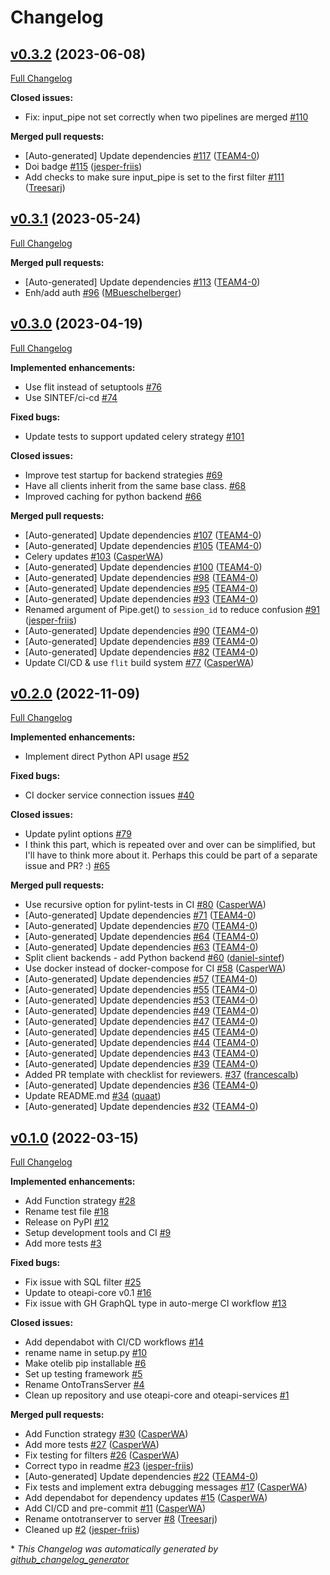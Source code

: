 # Changelog

## [v0.3.2](https://github.com/EMMC-ASBL/otelib/tree/v0.3.2) (2023-06-08)

[Full Changelog](https://github.com/EMMC-ASBL/otelib/compare/v0.3.1...v0.3.2)

**Closed issues:**

- Fix: input\_pipe  not set correctly when two pipelines are merged [\#110](https://github.com/EMMC-ASBL/otelib/issues/110)

**Merged pull requests:**

- \[Auto-generated\] Update dependencies [\#117](https://github.com/EMMC-ASBL/otelib/pull/117) ([TEAM4-0](https://github.com/TEAM4-0))
- Doi badge [\#115](https://github.com/EMMC-ASBL/otelib/pull/115) ([jesper-friis](https://github.com/jesper-friis))
- Add checks to make sure input\_pipe is set to the first filter [\#111](https://github.com/EMMC-ASBL/otelib/pull/111) ([Treesarj](https://github.com/Treesarj))

## [v0.3.1](https://github.com/EMMC-ASBL/otelib/tree/v0.3.1) (2023-05-24)

[Full Changelog](https://github.com/EMMC-ASBL/otelib/compare/v0.3.0...v0.3.1)

**Merged pull requests:**

- \[Auto-generated\] Update dependencies [\#113](https://github.com/EMMC-ASBL/otelib/pull/113) ([TEAM4-0](https://github.com/TEAM4-0))
- Enh/add auth [\#96](https://github.com/EMMC-ASBL/otelib/pull/96) ([MBueschelberger](https://github.com/MBueschelberger))

## [v0.3.0](https://github.com/EMMC-ASBL/otelib/tree/v0.3.0) (2023-04-19)

[Full Changelog](https://github.com/EMMC-ASBL/otelib/compare/v0.2.0...v0.3.0)

**Implemented enhancements:**

- Use flit instead of setuptools [\#76](https://github.com/EMMC-ASBL/otelib/issues/76)
- Use SINTEF/ci-cd [\#74](https://github.com/EMMC-ASBL/otelib/issues/74)

**Fixed bugs:**

- Update tests to support updated celery strategy [\#101](https://github.com/EMMC-ASBL/otelib/issues/101)

**Closed issues:**

- Improve test startup for backend strategies [\#69](https://github.com/EMMC-ASBL/otelib/issues/69)
- Have all clients inherit from the same base class.  [\#68](https://github.com/EMMC-ASBL/otelib/issues/68)
- Improved caching for python backend  [\#66](https://github.com/EMMC-ASBL/otelib/issues/66)

**Merged pull requests:**

- \[Auto-generated\] Update dependencies [\#107](https://github.com/EMMC-ASBL/otelib/pull/107) ([TEAM4-0](https://github.com/TEAM4-0))
- \[Auto-generated\] Update dependencies [\#105](https://github.com/EMMC-ASBL/otelib/pull/105) ([TEAM4-0](https://github.com/TEAM4-0))
- Celery updates [\#103](https://github.com/EMMC-ASBL/otelib/pull/103) ([CasperWA](https://github.com/CasperWA))
- \[Auto-generated\] Update dependencies [\#100](https://github.com/EMMC-ASBL/otelib/pull/100) ([TEAM4-0](https://github.com/TEAM4-0))
- \[Auto-generated\] Update dependencies [\#98](https://github.com/EMMC-ASBL/otelib/pull/98) ([TEAM4-0](https://github.com/TEAM4-0))
- \[Auto-generated\] Update dependencies [\#95](https://github.com/EMMC-ASBL/otelib/pull/95) ([TEAM4-0](https://github.com/TEAM4-0))
- \[Auto-generated\] Update dependencies [\#93](https://github.com/EMMC-ASBL/otelib/pull/93) ([TEAM4-0](https://github.com/TEAM4-0))
- Renamed argument of Pipe.get\(\) to `session_id` to reduce confusion [\#91](https://github.com/EMMC-ASBL/otelib/pull/91) ([jesper-friis](https://github.com/jesper-friis))
- \[Auto-generated\] Update dependencies [\#90](https://github.com/EMMC-ASBL/otelib/pull/90) ([TEAM4-0](https://github.com/TEAM4-0))
- \[Auto-generated\] Update dependencies [\#89](https://github.com/EMMC-ASBL/otelib/pull/89) ([TEAM4-0](https://github.com/TEAM4-0))
- \[Auto-generated\] Update dependencies [\#82](https://github.com/EMMC-ASBL/otelib/pull/82) ([TEAM4-0](https://github.com/TEAM4-0))
- Update CI/CD & use `flit` build system [\#77](https://github.com/EMMC-ASBL/otelib/pull/77) ([CasperWA](https://github.com/CasperWA))

## [v0.2.0](https://github.com/EMMC-ASBL/otelib/tree/v0.2.0) (2022-11-09)

[Full Changelog](https://github.com/EMMC-ASBL/otelib/compare/v0.1.0...v0.2.0)

**Implemented enhancements:**

- Implement direct Python API usage [\#52](https://github.com/EMMC-ASBL/otelib/issues/52)

**Fixed bugs:**

- CI docker service connection issues [\#40](https://github.com/EMMC-ASBL/otelib/issues/40)

**Closed issues:**

- Update pylint options [\#79](https://github.com/EMMC-ASBL/otelib/issues/79)
- I think this part, which is repeated over and over can be simplified, but I'll have to think more about it. Perhaps this could be part of a separate issue and PR? :\) [\#65](https://github.com/EMMC-ASBL/otelib/issues/65)

**Merged pull requests:**

- Use recursive option for pylint-tests in CI [\#80](https://github.com/EMMC-ASBL/otelib/pull/80) ([CasperWA](https://github.com/CasperWA))
- \[Auto-generated\] Update dependencies [\#71](https://github.com/EMMC-ASBL/otelib/pull/71) ([TEAM4-0](https://github.com/TEAM4-0))
- \[Auto-generated\] Update dependencies [\#70](https://github.com/EMMC-ASBL/otelib/pull/70) ([TEAM4-0](https://github.com/TEAM4-0))
- \[Auto-generated\] Update dependencies [\#64](https://github.com/EMMC-ASBL/otelib/pull/64) ([TEAM4-0](https://github.com/TEAM4-0))
- \[Auto-generated\] Update dependencies [\#63](https://github.com/EMMC-ASBL/otelib/pull/63) ([TEAM4-0](https://github.com/TEAM4-0))
- Split client backends - add Python backend [\#60](https://github.com/EMMC-ASBL/otelib/pull/60) ([daniel-sintef](https://github.com/daniel-sintef))
- Use docker instead of docker-compose for CI [\#58](https://github.com/EMMC-ASBL/otelib/pull/58) ([CasperWA](https://github.com/CasperWA))
- \[Auto-generated\] Update dependencies [\#57](https://github.com/EMMC-ASBL/otelib/pull/57) ([TEAM4-0](https://github.com/TEAM4-0))
- \[Auto-generated\] Update dependencies [\#55](https://github.com/EMMC-ASBL/otelib/pull/55) ([TEAM4-0](https://github.com/TEAM4-0))
- \[Auto-generated\] Update dependencies [\#53](https://github.com/EMMC-ASBL/otelib/pull/53) ([TEAM4-0](https://github.com/TEAM4-0))
- \[Auto-generated\] Update dependencies [\#49](https://github.com/EMMC-ASBL/otelib/pull/49) ([TEAM4-0](https://github.com/TEAM4-0))
- \[Auto-generated\] Update dependencies [\#47](https://github.com/EMMC-ASBL/otelib/pull/47) ([TEAM4-0](https://github.com/TEAM4-0))
- \[Auto-generated\] Update dependencies [\#45](https://github.com/EMMC-ASBL/otelib/pull/45) ([TEAM4-0](https://github.com/TEAM4-0))
- \[Auto-generated\] Update dependencies [\#44](https://github.com/EMMC-ASBL/otelib/pull/44) ([TEAM4-0](https://github.com/TEAM4-0))
- \[Auto-generated\] Update dependencies [\#43](https://github.com/EMMC-ASBL/otelib/pull/43) ([TEAM4-0](https://github.com/TEAM4-0))
- \[Auto-generated\] Update dependencies [\#39](https://github.com/EMMC-ASBL/otelib/pull/39) ([TEAM4-0](https://github.com/TEAM4-0))
- Added PR template with checklist for reviewers. [\#37](https://github.com/EMMC-ASBL/otelib/pull/37) ([francescalb](https://github.com/francescalb))
- \[Auto-generated\] Update dependencies [\#36](https://github.com/EMMC-ASBL/otelib/pull/36) ([TEAM4-0](https://github.com/TEAM4-0))
- Update README.md [\#34](https://github.com/EMMC-ASBL/otelib/pull/34) ([quaat](https://github.com/quaat))
- \[Auto-generated\] Update dependencies [\#32](https://github.com/EMMC-ASBL/otelib/pull/32) ([TEAM4-0](https://github.com/TEAM4-0))

## [v0.1.0](https://github.com/EMMC-ASBL/otelib/tree/v0.1.0) (2022-03-15)

[Full Changelog](https://github.com/EMMC-ASBL/otelib/compare/8ff7c18ed6a0eeac9129d57fe0f201f645cce82c...v0.1.0)

**Implemented enhancements:**

- Add Function strategy [\#28](https://github.com/EMMC-ASBL/otelib/issues/28)
- Rename test file [\#18](https://github.com/EMMC-ASBL/otelib/issues/18)
- Release on PyPI [\#12](https://github.com/EMMC-ASBL/otelib/issues/12)
- Setup development tools and CI [\#9](https://github.com/EMMC-ASBL/otelib/issues/9)
- Add more tests [\#3](https://github.com/EMMC-ASBL/otelib/issues/3)

**Fixed bugs:**

- Fix issue with SQL filter [\#25](https://github.com/EMMC-ASBL/otelib/issues/25)
- Update to oteapi-core v0.1 [\#16](https://github.com/EMMC-ASBL/otelib/issues/16)
- Fix issue with GH GraphQL type in auto-merge CI workflow [\#13](https://github.com/EMMC-ASBL/otelib/issues/13)

**Closed issues:**

- Add dependabot with CI/CD workflows [\#14](https://github.com/EMMC-ASBL/otelib/issues/14)
- rename name in setup.py [\#10](https://github.com/EMMC-ASBL/otelib/issues/10)
- Make otelib pip installable [\#6](https://github.com/EMMC-ASBL/otelib/issues/6)
- Set up testing framework [\#5](https://github.com/EMMC-ASBL/otelib/issues/5)
- Rename OntoTransServer [\#4](https://github.com/EMMC-ASBL/otelib/issues/4)
- Clean up repository and use oteapi-core and oteapi-services [\#1](https://github.com/EMMC-ASBL/otelib/issues/1)

**Merged pull requests:**

- Add Function strategy [\#30](https://github.com/EMMC-ASBL/otelib/pull/30) ([CasperWA](https://github.com/CasperWA))
- Add more tests [\#27](https://github.com/EMMC-ASBL/otelib/pull/27) ([CasperWA](https://github.com/CasperWA))
- Fix testing for filters [\#26](https://github.com/EMMC-ASBL/otelib/pull/26) ([CasperWA](https://github.com/CasperWA))
- Correct typo in readme [\#23](https://github.com/EMMC-ASBL/otelib/pull/23) ([jesper-friis](https://github.com/jesper-friis))
- \[Auto-generated\] Update dependencies [\#22](https://github.com/EMMC-ASBL/otelib/pull/22) ([TEAM4-0](https://github.com/TEAM4-0))
- Fix tests and implement extra debugging messages [\#17](https://github.com/EMMC-ASBL/otelib/pull/17) ([CasperWA](https://github.com/CasperWA))
- Add dependabot for dependency updates [\#15](https://github.com/EMMC-ASBL/otelib/pull/15) ([CasperWA](https://github.com/CasperWA))
- Add CI/CD and pre-commit [\#11](https://github.com/EMMC-ASBL/otelib/pull/11) ([CasperWA](https://github.com/CasperWA))
- Rename ontotranserver to server [\#8](https://github.com/EMMC-ASBL/otelib/pull/8) ([Treesarj](https://github.com/Treesarj))
- Cleaned up  [\#2](https://github.com/EMMC-ASBL/otelib/pull/2) ([jesper-friis](https://github.com/jesper-friis))



\* *This Changelog was automatically generated by [github_changelog_generator](https://github.com/github-changelog-generator/github-changelog-generator)*
